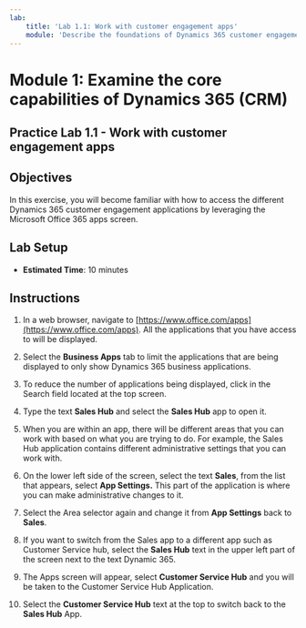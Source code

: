 ```yaml
---
lab:
    title: 'Lab 1.1: Work with customer engagement apps'
    module: 'Describe the foundations of Dynamics 365 customer engagement apps'
---
```


Module 1: Examine the core capabilities of Dynamics 365 (CRM)
========================

## Practice Lab 1.1 - Work with customer engagement apps 

## Objectives

In this exercise, you will become familiar with how to access the different Dynamics 365 customer engagement applications by leveraging the Microsoft Office 365 apps screen.   


## Lab Setup

  - **Estimated Time**: 10 minutes

## Instructions

1. In a web browser, navigate to [https://www.office.com/apps](https://www.office.com/apps). All the applications that you have access to will be displayed.  

2. Select the **Business Apps** tab to limit the applications that are being displayed to only show Dynamics 365 business applications. 

3. To reduce the number of applications being displayed, click in the Search field located at the top screen. 

4. Type the text **Sales Hub** and select the **Sales Hub** app to open it.  

5. When you are within an app, there will be different areas that you can work with based on what you are trying to do. For example, the Sales Hub application contains different administrative settings that you can work with.  

6. On the lower left side of the screen, select the text **Sales**, from the list that appears, select **App Settings.** This part of the application is where you can make administrative changes to it.  

7. Select the Area selector again and change it from **App Settings** back to **Sales**. 

8. If you want to switch from the Sales app to a different app such as Customer Service hub, select the **Sales Hub** text in the upper left part of the screen next to the text Dynamic 365.  

9. The Apps screen will appear, select **Customer Service Hub** and you will be taken to the Customer Service Hub Application.  

10. Select the **Customer Service Hub** text at the top to switch back to the **Sales Hub** App.  
